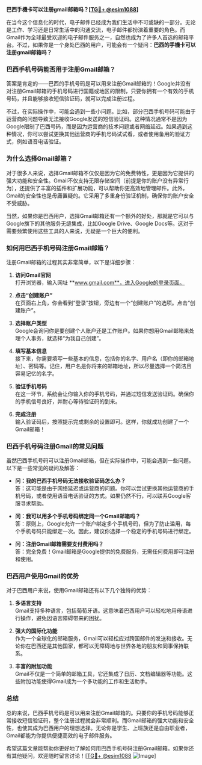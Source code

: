 **巴西手機卡可以注册gmail邮箱吗？[[TG💪+ @esim1088](https://t.me/s/esim1088)]**

在当今这个信息化的时代，电子邮件已经成为我们生活中不可或缺的一部分。无论是工作、学习还是日常生活中的沟通交流，电子邮件都扮演着重要的角色。而Gmail作为全球最受欢迎的电子邮件服务之一，自然也成为了许多人首选的邮箱平台。不过，如果你是一个身处巴西的用户，可能会有一个疑问：**巴西的手機卡可以注册gmail邮箱吗？**

### **巴西手机号码能否用于注册Gmail邮箱？**

答案是肯定的——巴西的手机号码是可以用来注册Gmail邮箱的！Google并没有对注册Gmail邮箱的手机号码进行国籍或地区的限制，只要你拥有一个有效的手机号码，并且能够接收短信验证码，就可以完成注册过程。

不过，在实际操作中，可能会遇到一些小问题。比如，部分巴西手机号码可能由于运营商的问题导致无法接收Google发送的短信验证码。这种情况通常不是因为Google限制了巴西号码，而是因为运营商的技术问题或者网络延迟。如果遇到这种情况，你可以尝试更换其他运营商的手机号码试试看，或者使用备用的验证方式，例如语音电话验证。

### **为什么选择Gmail邮箱？**

对于很多人来说，选择Gmail邮箱不仅仅是因为它的免费特性，更是因为它提供的强大功能和安全性。Gmail不仅支持无限存储空间（前提是你的账户没有异常行为），还提供了丰富的插件和扩展功能，可以帮助你更高效地管理邮件。此外，Gmail的安全性也是毋庸置疑的。它采用了多重身份验证机制，确保你的账户安全不受威胁。

当然，如果你是巴西用户，选择Gmail邮箱还有一个额外的好处，那就是它可以与Google旗下的其他服务无缝集成，比如Google Drive、Google Docs等。这对于需要频繁使用这些工具的人来说，无疑是一个巨大的便利。

### **如何用巴西手机号码注册Gmail邮箱？**

注册Gmail邮箱的过程其实非常简单，以下是详细步骤：

1. **访问Gmail官网**  
   打开浏览器，输入网址 **www.gmail.com**，进入Google的登录页面。

2. **点击“创建账户”**  
   在页面右上角，你会看到“登录”按钮，旁边有一个“创建账户”的选项。点击“创建账户”。

3. **选择账户类型**  
   Google会询问你是要创建个人账户还是工作账户。如果你想用Gmail邮箱来处理个人事务，就选择“为我自己创建”。

4. **填写基本信息**  
   接下来，你需要填写一些基本的信息，包括你的名字、用户名（即你的邮箱地址）、密码等。记住，用户名是你将来的邮箱地址，所以尽量选择一个简洁且容易记忆的名字。

5. **验证手机号码**  
   在这一环节，系统会让你输入你的手机号码，并通过短信发送验证码。确保你的手机信号良好，并耐心等待验证码的到来。

6. **完成注册**  
   输入验证码后，按照提示完成剩余的设置即可。这样，你就成功创建了一个Gmail邮箱！

### **巴西手机号码注册Gmail的常见问题**

虽然巴西手机号码可以注册Gmail邮箱，但在实际操作中，可能会遇到一些问题。以下是一些常见的疑问及解答：

- **问：我的巴西手机号码无法接收验证码怎么办？**  
  答：这可能是由于网络延迟或运营商的问题。你可以尝试更换其他运营商的手机号码，或者使用语音电话验证的方式。如果仍然不行，可以联系Google客服寻求帮助。

- **问：我可以用多个手机号码绑定同一个Gmail邮箱吗？**  
  答：原则上，Google允许一个账户绑定多个手机号码，但为了防止滥用，每个手机号码只能绑定一次。因此，建议你选择一个稳定的手机号码进行绑定。

- **问：注册Gmail邮箱需要支付费用吗？**  
  答：完全免费！Gmail邮箱是Google提供的免费服务，无需任何费用即可注册和使用。

### **巴西用户使用Gmail的优势**

对于巴西用户来说，使用Gmail邮箱还有以下几个独特的优势：

1. **多语言支持**  
   Gmail支持多种语言，包括葡萄牙语。这意味着巴西用户可以轻松地用母语进行操作，避免因语言障碍带来的困扰。

2. **强大的国际化功能**  
   作为一个全球化的邮箱服务，Gmail可以轻松应对跨国邮件的发送和接收。无论你在巴西还是其他国家，都可以无障碍地与世界各地的朋友和同事保持联系。

3. **丰富的附加功能**  
   Gmail不仅是一个简单的邮箱工具，它还集成了日历、文档编辑器等功能。这些附加功能使得Gmail成为一个多功能的工作和生活助手。

### **总结**

总的来说，巴西手机号码是可以用来注册Gmail邮箱的。只要你的手机号码能够正常接收短信验证码，整个注册过程就会非常顺利。而Gmail邮箱的强大功能和安全性，也使其成为巴西用户的理想选择。无论你是学生、上班族还是自由职业者，Gmail都能为你提供便捷高效的电子邮件服务。

希望这篇文章能帮助你更好地了解如何用巴西手机号码注册Gmail邮箱。如果你还有其他疑问，欢迎随时留言讨论！[[TG💪+ @esim1088](https://t.me/s/esim1088) ![Image](https://i.postimg.cc/4NQfJmqS/Snipaste-2025-05-13-00-14-12.png)]